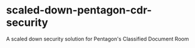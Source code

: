 # scaled-down-pentagon-cdr-security
 A scaled down security solution for Pentagon's Classified Document Room
